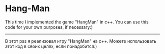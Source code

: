 # Hang-Man
This time I implemented the game "HangMan" in c++. You can use this code for your own purposes, if necessary:)

--------------------------------------------------------------------------------------------------------------

В этот раз я реализовал игру "HangMan" на c++. Можете использовать этот код в своих целях, если понадобится:)
